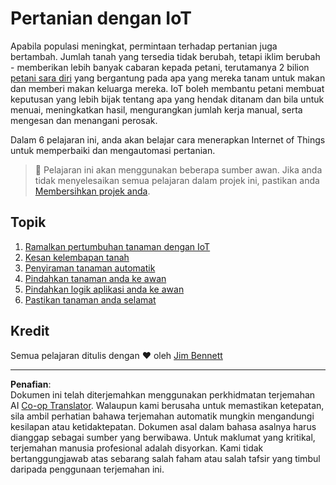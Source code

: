 <!--
CO_OP_TRANSLATOR_METADATA:
{
  "original_hash": "428bda82d9e6016ecea7c797564bf081",
  "translation_date": "2025-08-28T01:06:52+00:00",
  "source_file": "2-farm/README.md",
  "language_code": "ms"
}
-->
# Pertanian dengan IoT

Apabila populasi meningkat, permintaan terhadap pertanian juga bertambah. Jumlah tanah yang tersedia tidak berubah, tetapi iklim berubah - memberikan lebih banyak cabaran kepada petani, terutamanya 2 bilion [petani sara diri](https://wikipedia.org/wiki/Subsistence_agriculture) yang bergantung pada apa yang mereka tanam untuk makan dan memberi makan keluarga mereka. IoT boleh membantu petani membuat keputusan yang lebih bijak tentang apa yang hendak ditanam dan bila untuk menuai, meningkatkan hasil, mengurangkan jumlah kerja manual, serta mengesan dan menangani perosak.

Dalam 6 pelajaran ini, anda akan belajar cara menerapkan Internet of Things untuk memperbaiki dan mengautomasi pertanian.

> 💁 Pelajaran ini akan menggunakan beberapa sumber awan. Jika anda tidak menyelesaikan semua pelajaran dalam projek ini, pastikan anda [Membersihkan projek anda](../clean-up.md).

## Topik

1. [Ramalkan pertumbuhan tanaman dengan IoT](lessons/1-predict-plant-growth/README.md)
1. [Kesan kelembapan tanah](lessons/2-detect-soil-moisture/README.md)
1. [Penyiraman tanaman automatik](lessons/3-automated-plant-watering/README.md)
1. [Pindahkan tanaman anda ke awan](lessons/4-migrate-your-plant-to-the-cloud/README.md)
1. [Pindahkan logik aplikasi anda ke awan](lessons/5-migrate-application-to-the-cloud/README.md)
1. [Pastikan tanaman anda selamat](lessons/6-keep-your-plant-secure/README.md)

## Kredit

Semua pelajaran ditulis dengan ♥️ oleh [Jim Bennett](https://GitHub.com/JimBobBennett)

---

**Penafian**:  
Dokumen ini telah diterjemahkan menggunakan perkhidmatan terjemahan AI [Co-op Translator](https://github.com/Azure/co-op-translator). Walaupun kami berusaha untuk memastikan ketepatan, sila ambil perhatian bahawa terjemahan automatik mungkin mengandungi kesilapan atau ketidaktepatan. Dokumen asal dalam bahasa asalnya harus dianggap sebagai sumber yang berwibawa. Untuk maklumat yang kritikal, terjemahan manusia profesional adalah disyorkan. Kami tidak bertanggungjawab atas sebarang salah faham atau salah tafsir yang timbul daripada penggunaan terjemahan ini.